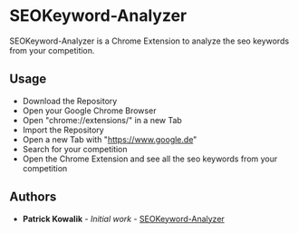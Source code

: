 # SEOKeyword-Analyzer

SEOKeyword-Analyzer is a Chrome Extension to analyze the seo keywords from your competition. 

## Usage

* Download the Repository
* Open your Google Chrome Browser
* Open "chrome://extensions/" in a new Tab
* Import the Repository
* Open a new Tab with "https://www.google.de"
* Search for your competition
* Open the Chrome Extension and see all the seo keywords from your competition

## Authors

* **Patrick Kowalik** - *Initial work* - [SEOKeyword-Analyzer](https://github.com/patrick0585/SEOKeyword-Analyzer)



